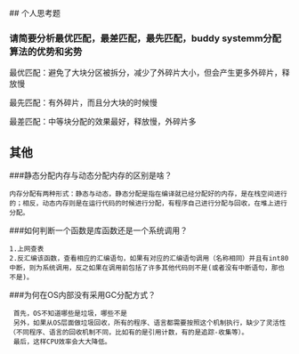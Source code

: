 ## 个人思考题
### 请简要分析最优匹配，最差匹配，最先匹配，buddy systemm分配算法的优势和劣势

最优匹配：避免了大块分区被拆分，减少了外碎片大小，但会产生更多外碎片，释放慢

最先匹配：有外碎片，而且分大块的时候慢

最差匹配：中等块分配的效果最好，释放慢，外碎片多

## 其他
###静态分配内存与动态分配内存的区别是啥？

	内存分配有两种形式：静态与动态，静态分配是指在编译就已经分配好的内存，是在栈空间进行的；相反，动态内存则是在运行代码的时候进行分配，有程序自己进行分配与回收，在堆上进行分配。

###如何判断一个函数是库函数还是一个系统调用？

	1.上网查表
	2.反汇编该函数，查看相应的汇编语句，如果有对应的汇编语句调用（名称相同）并且有int80中断，则为系统调用，反之如果在调用前包括了许多其他代码则不是(或者没有中断语句，那也不是)。	

###为何在OS内部没有采用GC分配方式？

	 首先，OS不知道哪些是垃圾，哪些不是
	 另外，如果从OS层面做垃圾回收，所有的程序、语言都需要按照这个机制执行，缺少了灵活性（不同程序、语言的回收机制不同，比如有的是引用计数，有的是追踪-收集等）。
	 最后，这样CPU效率会大大降低。
